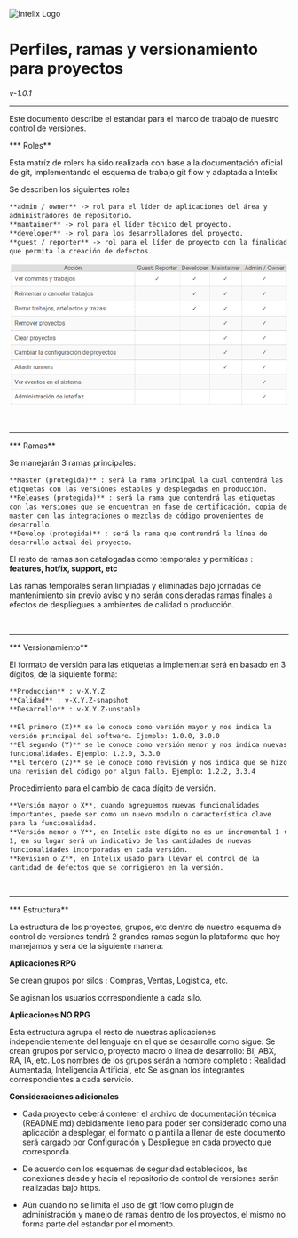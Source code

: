 ![Intelix Logo](http://cs.intelix.biz/logo/pic.png)

# Perfiles, ramas y versionamiento para proyectos

*v-1.0.1*

___

Este documento describe el estandar para el marco de trabajo de nuestro control de versiones.

***  Roles**

Esta matríz de rolers ha sido realizada con base a la documentación oficial de git, implementando el esquema de trabajo git flow y adaptada a Intelix

Se describen los siguientes roles

    **admin / owner** -> rol para el líder de aplicaciones del área y administradores de repositorio.
    **mantainer** -> rol para el líder técnico del proyecto.
    **developer** -> rol para los desarrolladores del proyecto.
    **guest / reporter** -> rol para el líder de proyecto con la finalidad que permita la creación de defectos.

![Perfiles](Cuadro_perfiles.png)

<br/>

___

***  Ramas**

Se manejarán 3 ramas principales:

    **Master (protegida)** : será la rama principal la cual contendrá las etiquetas con las versiónes estables y desplegadas en producción.
    **Releases (protegida)** : será la rama que contendrá las etiquetas con las versiones que se encuentran en fase de certificación, copia de master con las integraciones o mezclas de código provenientes de desarrollo.
    **Develop (protegida)** : será la rama que contrendrá la línea de desarrollo actual del proyecto.


El resto de ramas son catalogadas como temporales y permitidas : **features, hotfix, support, etc**

Las ramas temporales serán limpiadas y eliminadas bajo jornadas de mantenimiento sin previo aviso y no serán consideradas ramas finales a efectos de despliegues a ambientes de calidad o producción.

<br/>

___ 

***  Versionamiento**

El formato de versión para las etiquetas a implementar será en basado en 3 dígitos, de la siquiente forma:

    **Producción** : v-X.Y.Z
    **Calidad** : v-X.Y.Z-snapshot
    **Desarrollo** : v-X.Y.Z-unstable

    **El primero (X)** se le conoce como versión mayor y nos indica la versión principal del software. Ejemplo: 1.0.0, 3.0.0
    **El segundo (Y)** se le conoce como versión menor y nos indica nuevas funcionalidades. Ejemplo: 1.2.0, 3.3.0
    **El tercero (Z)** se le conoce como revisión y nos indica que se hizo una revisión del código por algun fallo. Ejemplo: 1.2.2, 3.3.4
 
Procedimiento para el cambio de cada dígito de versión.

    **Versión mayor o X**, cuando agreguemos nuevas funcionalidades importantes, puede ser como un nuevo modulo o característica clave para la funcionalidad.
    **Versión menor o Y**, en Intelix este dígito no es un incremental 1 + 1, en su lugar será un indicativo de las cantidades de nuevas funcionalidades incorporadas en cada versión.
    **Revisión o Z**, en Intelix usado para llevar el control de la cantidad de defectos que se corrigieron en la versión.

<br/>

___ 

***  Estructura**

La estructura de los proyectos, grupos, etc dentro de nuestro esquema de control de versiones tendrá 2 grandes ramas según la plataforma que hoy manejamos y será de la siguiente manera:


**Aplicaciones RPG**

Se crean grupos por silos : Compras, Ventas, Logística, etc.

Se agisnan los usuarios correspondiente a cada silo.

 
**Aplicaciones NO RPG**

Esta estructura agrupa el resto de nuestras aplicaciones independientemente del lenguaje en el que se desarrolle como sigue:
Se crean grupos por servicio, proyecto macro o línea de desarrollo: BI, ABX, RA, IA, etc.
Los nombres de los grupos serán a nombre completo : Realidad Aumentada, Inteligencia Artificial, etc
Se asignan los integrantes correspondientes a cada servicio.

 
**Consideraciones adicionales**
 
*  Cada proyecto deberá contener el archivo de documentación técnica (README.md) debidamente lleno para poder ser considerado como una aplicación a desplegar, el formato o plantilla a llenar de este documento será cargado por Configuración y Despliegue en cada proyecto que corresponda.
 
*  De acuerdo con los esquemas de seguridad establecidos, las conexiones desde y hacia el repositorio de control de versiones serán realizadas bajo https.
 
*  Aún cuando no se limita el uso de git flow como plugin de administración y manejo de ramas dentro de los proyectos, el mismo no forma parte del estandar por el momento.
